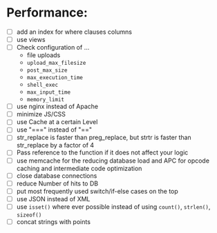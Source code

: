# Performance:

- [ ] add an index for where clauses columns
- [ ] use views
- [ ] Check configuration of ...
  - file uploads
  - `upload_max_filesize`
  - `post_max_size`
  - `max_execution_time`
  - `shell_exec`
  - `max_input_time`
  - `memory_limit`
- [ ] use nginx instead of Apache
- [ ] minimize JS/CSS
- [ ] use Cache at a certain Level
- [ ] use "===" instead of "=="
- [ ] str_replace is faster than preg_replace, but strtr is faster than str_replace by a factor of 4
- [ ] Pass reference to the function if it does not affect your logic
- [ ] use memcache for the reducing database load and APC for opcode caching and intermediate code optimization
- [ ] close database connections
- [ ] reduce Number of hits to DB
- [ ] put most frequently used switch/if-else cases on the top
- [ ] use JSON instead of XML
- [ ] use `isset()` where ever possible instead of using `count()`, `strlen()`, `sizeof()`
- [ ] concat strings with points
